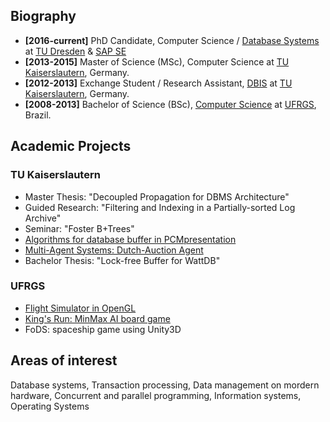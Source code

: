 ## Biography

- **[2016-current]** PhD Candidate, Computer Science / [Database Systems](https://wwwdb.inf.tu-dresden.de/) at [TU Dresden](https://tu-dresden.de/) & [SAP SE](https://www.sap.com/index.html)
- **[2013-2015]** Master of Science (MSc), Computer Science at [TU Kaiserslautern](http://www.uni-kl.de/startseite/), Germany.
- **[2012-2013]** Exchange Student / Research Assistant, [DBIS](http://lgis.informatik.uni-kl.de/cms/index.php?id=3) at [TU Kaiserslautern](http://www.uni-kl.de/startseite/), Germany.
- **[2008-2013]** Bachelor of Science (BSc), [Computer Science](http://www.inf.ufrgs.br/) at [UFRGS](http://www.ufrgs.com/), Brazil.

## Academic Projects


### TU Kaiserslautern

- Master Thesis: "Decoupled Propagation for DBMS Architecture"
- Guided Research: "Filtering and Indexing in a Partially-sorted Log Archive"
- Seminar: "Foster B+Trees"
- [Algorithms for database buffer in PCM](https://bitbucket.org/lslersch/eessd/overview)[presentation](https://llersch.github.io/assets/wear_aware_pcm_buffer.pdf)
- [Multi-Agent Systems: Dutch-Auction Agent](https://bitbucket.org/lslersch/mas-project/overview)
- Bachelor Thesis: "Lock-free Buffer for WattDB"
 
 
### UFRGS

- [Flight Simulator in OpenGL](https://github.com/llersch/fcg20111/wiki)
- [King's Run: MinMax AI board game](https://github.com/llersch/kingsrun/wiki)
- FoDS: spaceship game using Unity3D
 
 
## Areas of interest

Database systems, Transaction processing, Data management on mordern hardware, Concurrent and parallel programming, Information systems, Operating Systems
